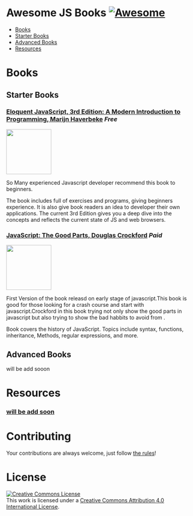 Awesome JS Books [![Awesome](https://cdn.rawgit.com/sindresorhus/awesome/d7305f38d29fed78fa85652e3a63e154dd8e8829/media/badge.svg)](https://github.com/sindresorhus/awesome)
====
* [Books](#books)
 * [Starter Books](#starter-books)
 * [Advanced Books](#advanced-books)
* [Resources](#resources)


**Books**
====

**Starter Books**
----

### [Eloquent JavaScript, 3rd Edition: A Modern Introduction to Programming, Marijn Haverbeke](https://eloquentjavascript.net/) *Free*

<img src="https://eloquentjavascript.net/img/cover.jpg" width="120px"/>

So Many experienced Javascript developer recommend this book to beginners.

The book includes full of exercises and programs, giving beginners  experience. It is also give book readers an idea to developer their own applications. The current 3rd Edition gives you a deep dive into the concepts and reflects the current state of JS and web browsers.


### [JavaScript: The Good Parts, Douglas Crockford](https://www.oreilly.com/library/view/javascript-the-good/9780596517748/) *Paid*

<img src="https://learning.oreilly.com/library/cover/9780596517748/250w/" width="120px"/>

First Version of the book releasd on early stage of javascript.This book is good for those looking for a crash course and start with javascript.Crockford in this book trying not only   show the good parts in javascript but also trying to show the bad habbits to avoid from .

Book covers the history of JavaScript. Topics include syntax, functions, inheritance, Methods, regular expressions, and more.


**Advanced Books**
---
will be add sooon


Resources
====

### [will be add soon](https://webia.io/topic/golang-learning-resources)

Contributing
====
Your contributions are always welcome, just follow [the rules](https://github.com/aryasadeghy/JsBooks/blob/master/CONTRIBUTING.md)!

License
====
<a rel="license" href="http://creativecommons.org/licenses/by/4.0/"><img alt="Creative Commons License" style="border-width:0" src="https://i.creativecommons.org/l/by/4.0/88x31.png" /></a><br />This work is licensed under a <a rel="license" href="http://creativecommons.org/licenses/by/4.0/">Creative Commons Attribution 4.0 International License</a>.
